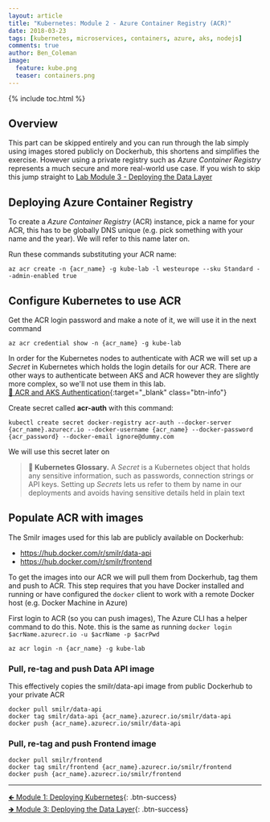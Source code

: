 ```yaml
---
layout: article
title: "Kubernetes: Module 2 - Azure Container Registry (ACR)"
date: 2018-03-23
tags: [kubernetes, microservices, containers, azure, aks, nodejs]
comments: true
author: Ben_Coleman
image:
  feature: kube.png
  teaser: containers.png
---
```


{% include toc.html %}

## Overview
This part can be skipped entirely and you can run through the lab simply using images stored publicly on Dockerhub, this shortens and simplifies the exercise. However using a private registry such as *Azure Container Registry* represents a much secure and more real-world use case. If you wish to skip this jump straight to [Lab Module 3 - Deploying the Data Layer](../part3)

## Deploying Azure Container Registry 
To create a *Azure Container Registry* (ACR) instance, pick a name for your ACR, this has to be globally DNS unique (e.g. pick something with your name and the year). We will refer to this name later on. 

Run these commands substituting your ACR name:
```
az acr create -n {acr_name} -g kube-lab -l westeurope --sku Standard --admin-enabled true
```

## Configure Kubernetes to use ACR
Get the ACR login password and make a note of it, we will use it in the next command
```
az acr credential show -n {acr_name} -g kube-lab
```

In order for the Kubernetes nodes to authenticate with ACR we will set up a *Secret* in Kubernetes which holds the login details for our ACR. There are other ways to authenticate between AKS and ACR however they are slightly more complex, so we'll not use them in this lab.  
[📘 ACR and AKS Authentication](https://docs.microsoft.com/en-us/azure/container-registry/container-registry-auth-aks){:target="_blank" class="btn-info"}

Create secret called **acr-auth** with this command:
```
kubectl create secret docker-registry acr-auth --docker-server {acr_name}.azurecr.io --docker-username {acr_name} --docker-password {acr_password} --docker-email ignore@dummy.com
```
We will use this secret later on

> **📕 Kubernetes Glossary.** A *Secret* is a Kubernetes object that holds any sensitive information, such as passwords, connection strings or API keys. Setting up *Secrets* lets us refer to them by name in our deployments and avoids having sensitive details held in plain text

## Populate ACR with images
The Smilr images used for this lab are publicly available on Dockerhub:
- https://hub.docker.com/r/smilr/data-api
- https://hub.docker.com/r/smilr/frontend

To get the images into our ACR we will pull them from Dockerhub, tag them and push to ACR. This step requires that you have Docker installed and running or have configured the `docker` client to work with a remote Docker host (e.g. Docker Machine in Azure)

First login to ACR (so you can push images), The Azure CLI has a helper command to do this. Note. this is the same as running `docker login $acrName.azurecr.io -u $acrName -p $acrPwd`
```
az acr login -n {acr_name} -g kube-lab
```

### Pull, re-tag and push **Data API** image
This effectively copies the smilr/data-api image from public Dockerhub to your private ACR 
```
docker pull smilr/data-api
docker tag smilr/data-api {acr_name}.azurecr.io/smilr/data-api
docker push {acr_name}.azurecr.io/smilr/data-api
```


### Pull, re-tag and push **Frontend** image
```
docker pull smilr/frontend
docker tag smilr/frontend {acr_name}.azurecr.io/smilr/frontend
docker push {acr_name}.azurecr.io/smilr/frontend
```

---

[🡸 Module 1: Deploying Kubernetes](../part1){: .btn-success}  
[🡺 Module 3: Deploying the Data Layer](../part3){: .btn-success}  
